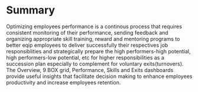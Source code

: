 # Summary

Optimizing employees performance is a continous process that requires consistent monitoring of their performance, sending feedback and organizing appropriate skill training, reward and mentoring programs
to better eqip employees to deliver successfully their respectives job responsiblities and strategically prepare the high performers-high potential, high performers-low potential, etc for higher responsibilities
as a succession plan especially to complement for voluntary exits(turnovers).
The Overview, 9 BOX grid, Performance, Skills and Exits dashboards provide useful insights that facilitate decision making to enhance employees productivity and increase employees retention.
